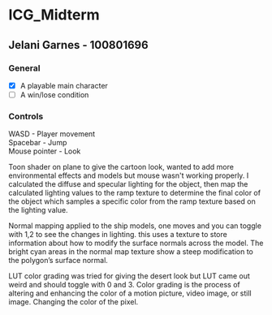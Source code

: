 # ICG_Midterm
## Jelani Garnes - 100801696
### General
- [X] A playable main character
- [ ] A win/lose condition

### Controls
WASD - Player movement </br>
Spacebar - Jump </br>
Mouse pointer - Look </br>

Toon shader on plane to give the cartoon look, wanted to add more environmental effects and models but mouse wasn't working properly.
I calculated the diffuse and specular lighting for the object, then map the calculated lighting values to the ramp texture to determine the final color of the object which samples a specific color from the ramp texture based on the lighting value.

Normal mapping applied to the ship models, one moves and you can toggle with 1,2 to see the changes in lighting.
this uses a texture to store information about how to modify the surface normals across the model. The bright cyan areas in the normal map texture show a steep modification to the polygon’s surface normal.

LUT color grading was tried for giving the desert look but LUT came out weird and should toggle with 0 and 3.
Color grading is the process of altering and enhancing the color of a motion picture, video image, or still image. Changing the color of the pixel.

